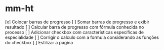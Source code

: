 # mm-ht

[x] Colocar barras de progresso
[ ] Somar barras de progresso e exibir resultado
[ ] Calcular barra de progresso com fórmula conhecida no processo
[ ] Adicionar checkbox com características específicas de especialidade
[ ] Corrigir o calculo com a formula considerando as funções do checkbox
[ ] Estilizar a página